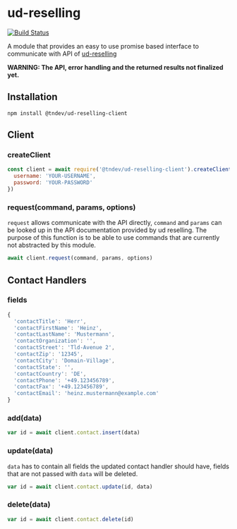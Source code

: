 # ud-reselling

[![Build Status](https://travis-ci.org/tndev/node-ud-reselling-client.svg?branch=master)](https://travis-ci.org/tndev/node-ud-reselling-client)

A module that provides an easy to use promise based interface to communicate with API of [ud-reselling](https://www.ud-reselling.com/)

**WARNING: The API, error handling and the returned results not finalized yet.**


## Installation

    npm install @tndev/ud-reselling-client

## Client

### createClient

```js
const client = await require('@tndev/ud-reselling-client').createClient({
  username: 'YOUR-USERNAME',
  password: 'YOUR-PASSWORD'
})
```

### request(command, params, options)

`request` allows communicate with the API directly, `command` and `params` can be looked up in the API documentation provided by ud reselling.
The purpose of this function is to be able to use commands that are currently not abstracted by this module. 

```js
await client.request(command, params, options)
```

## Contact Handlers

### fields

```js
{
  'contactTitle': 'Herr',
  'contactFirstName': 'Heinz',
  'contactLastName': 'Mustermann',
  'contactOrganization': '',
  'contactStreet': 'Tld-Avenue 2',
  'contactZip': '12345',
  'contactCity': 'Domain-Village',
  'contactState': '',
  'contactCountry': 'DE',
  'contactPhone': '+49.123456789',
  'contactFax': '+49.123456789',
  'contactEmail': 'heinz.mustermann@example.com'
}
```


### add(data)

```js
var id = await client.contact.insert(data)
```

### update(data)

`data` has to contain all fields the updated contact handler should have, fields that are not passed with `data` will be deleted.

```js
var id = await client.contact.update(id, data)
```

### delete(data)

```js
var id = await client.contact.delete(id)
```